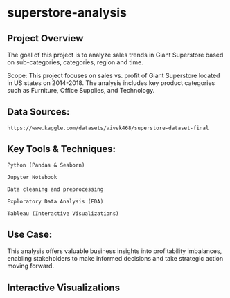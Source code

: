 # superstore-analysis

## Project Overview
The goal of this project is to analyze sales trends in Giant Superstore based on sub-categories, categories, region and time.

Scope:
This project focuses on sales vs. profit of Giant Superstore located in US states on  2014-2018. The analysis includes key product categories such as Furniture, Office Supplies, and Technology.

## Data Sources:

    https://www.kaggle.com/datasets/vivek468/superstore-dataset-final

## Key Tools & Techniques:

    Python (Pandas & Seaborn)

    Jupyter Notebook

    Data cleaning and preprocessing

    Exploratory Data Analysis (EDA)

    Tableau (Interactive Visualizations)

## Use Case:
This analysis offers valuable business insights into profitability imbalances, enabling stakeholders to make informed decisions and take strategic action moving forward.

## Interactive Visualizations
    